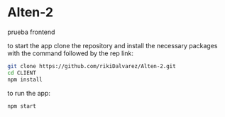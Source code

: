 # Alten-2
prueba frontend

to start the app clone the repository and install the necessary packages with the command followed by the rep link:

```bash
git clone https://github.com/rikiDalvarez/Alten-2.git
cd CLIENT
npm install
```

to run the app:

```bash
npm start
```